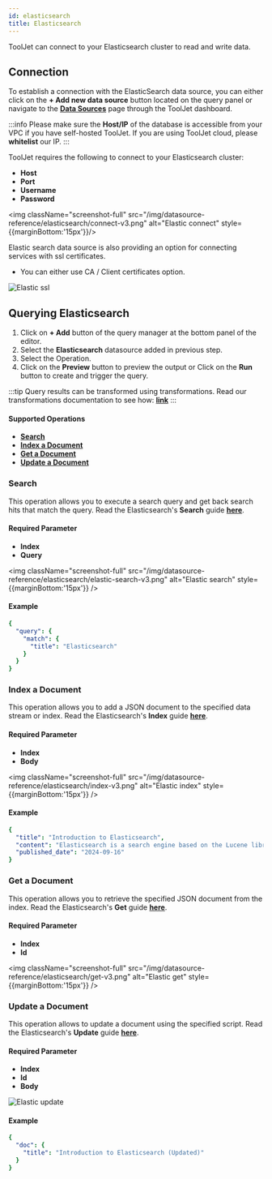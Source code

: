 ```yaml
---
id: elasticsearch
title: Elasticsearch
---
```


ToolJet can connect to your Elasticsearch cluster to read and write data.

## Connection 
To establish a connection with the ElasticSearch data source, you can either click on the **+ Add new data source** button located on the query panel or navigate to the **[Data Sources](./overview)** page through the ToolJet dashboard.

:::info
Please make sure the **Host/IP** of the database is accessible from your VPC if you have self-hosted ToolJet. If you are using ToolJet cloud, please **whitelist** our IP.
:::

ToolJet requires the following to connect to your Elasticsearch cluster: 
- **Host**
- **Port**
- **Username**
- **Password**

<img className="screenshot-full" src="/img/datasource-reference/elasticsearch/connect-v3.png" alt="Elastic connect" style={{marginBottom:'15px'}}/>

Elastic search data source is also providing an option for connecting services with ssl certificates. 
- You can either use CA / Client certificates option. 
  
<img className="screenshot-full" src="/img/datasource-reference/elasticsearch/ssl-v3.png" alt="Elastic ssl" />

<div style={{paddingTop:'24px'}}>

## Querying Elasticsearch 

1. Click on **+ Add** button of the query manager at the bottom panel of the editor.
2. Select the **Elasticsearch** datasource added in previous step.
3. Select the Operation.
4. Click on the **Preview** button to preview the output or Click on the **Run** button to create and trigger the query.

:::tip
Query results can be transformed using transformations. Read our transformations documentation to see how: **[link](../tutorial/transformations)**
:::

#### Supported Operations
- **[Search](#search)**
- **[Index a Document](#index-a-document)**
- **[Get a Document](#get-a-document)**
- **[Update a Document](#update-a-document)**

### Search

This operation allows you to execute a search query and get back search hits that match the query. Read the Elasticsearch's **Search** guide **[here](https://www.elastic.co/guide/en/elasticsearch/reference/current/search-search.html)**.

#### Required Parameter
- **Index**
- **Query**

<img className="screenshot-full" src="/img/datasource-reference/elasticsearch/elastic-search-v3.png" alt="Elastic search" style={{marginBottom:'15px'}} />

#### Example
```yaml
{
  "query": {
    "match": {
      "title": "Elasticsearch"
    }
  }
}
```

### Index a Document

This operation allows you to add a JSON document to the specified data stream or index. Read the Elasticsearch's **Index** guide **[here](https://www.elastic.co/guide/en/elasticsearch/reference/current/docs-index_.html)**.

#### Required Parameter
- **Index**
- **Body**

<img className="screenshot-full" src="/img/datasource-reference/elasticsearch/index-v3.png" alt="Elastic index" style={{marginBottom:'15px'}} />

#### Example
```yaml
{
  "title": "Introduction to Elasticsearch",
  "content": "Elasticsearch is a search engine based on the Lucene library.",
  "published_date": "2024-09-16"
}
```

### Get a Document

This operation allows you to retrieve the specified JSON document from the index. Read the Elasticsearch's **Get** guide **[here](https://www.elastic.co/guide/en/elasticsearch/reference/current/docs-get.html)**.

#### Required Parameter
- **Index**
- **Id**

<img className="screenshot-full" src="/img/datasource-reference/elasticsearch/get-v3.png"  alt="Elastic get" style={{marginBottom:'15px'}} />


### Update a Document

This operation allows to update a document using the specified script. Read the Elasticsearch's **Update** guide **[here](https://www.elastic.co/guide/en/elasticsearch/reference/current/docs-update.html)**.

#### Required Parameter
- **Index**
- **Id**
- **Body**

<img className="screenshot-full" src="/img/datasource-reference/elasticsearch/update-v3.png" alt="Elastic update" />

#### Example
```yaml
{
  "doc": {
    "title": "Introduction to Elasticsearch (Updated)"
  }
}
```

</div>